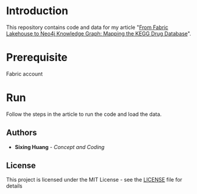 
  
  

# Introduction

  

This repository contains code and data for my article "[From Fabric Lakehouse to Neo4j Knowledge Graph: Mapping the KEGG Drug Database](https://dgg32.medium.com/from-fabric-lakehouse-to-neo4j-knowledge-graph-mapping-the-kegg-drug-database-16f469cf2b68)".



# Prerequisite

Fabric account


# Run

Follow the steps in the article to run the code and load the data.

## Authors



*  **Sixing Huang** - *Concept and Coding*

  

  

## License

  

  

This project is licensed under the MIT License - see the [LICENSE](LICENSE) file for details
